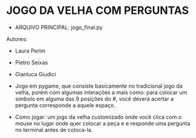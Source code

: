 # JOGO DA VELHA COM PERGUNTAS

* ARQUIVO PRINCIPAL: jogo_final.py

Autores:
- Laura Perim
- Pietro Seixas
- Gianluca Giudici

- Jogo em pygame, que consiste basicamente no tradicional jogo da velha, porém com algumas interações a mais como: para colocar um simbolo em alguma das 9 posições do #, você deverá acertar a pergunta corresponde a aquele espaço.

- Como jogar: um jogo da velha customizado onde você clica com o mouse no lugar onde quer colocar a peça e e responde uma pergunta no terminal antes de coloca-la.

